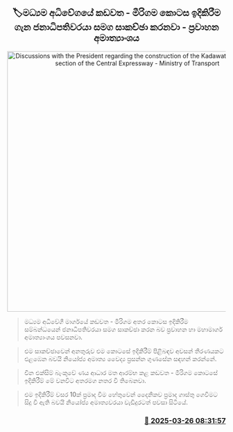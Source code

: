 <p align='center'><b><h2 align='center' title='Discussions with the President regarding the construction of the Kadawatha - Mirigama section of the Central Expressway - Ministry of Transport'>🏷මධ්‍යම අධිවේගයේ කඩවත - මීරිගම කොටස ඉදිකිරීම ගැන ජනාධිපතිවරයා සමග සාකච්ඡා කරනවා - ප්‍රවාහන අමාත්‍යාංශය</h2></b></p>
<p align='center'><img src='https://helakuru.sgp1.cdn.digitaloceanspaces.com/esana/images/lib/mid-highway-archived.jpg' width='600' alt='Discussions with the President regarding the construction of the Kadawatha - Mirigama section of the Central Expressway - Ministry of Transport'></p>

> මධ්‍යම අධිවේගී මාර්ගයේ කඩවත - මීරිගම අතර කොටස ඉදිකිරීම සම්බන්ධයෙන් ජනාධිපතිවරයා සමග සාකච්ඡා කරන බව ප්‍රවාහන හා මහාමාර්ග අමාත්‍යාංශය පවසනවා.

> එම සාකච්ඡාවෙන් අනතුරුව එම කොටසේ ඉදිකිරීම් පිළිබඳව අවසන් තීරණයකට එළඹෙන බවයි නියෝජ්‍ය අමාත්‍ය වෛද්‍ය ප්‍රසන්න ගුණසේන සඳහන් කරන්නේ.

> චීන එක්සිම් බැංකුවේ ණය ආධාර මත ආරම්භ කළ කඩවත - මීරිගම කොටසේ ඉදිකිරීම් මේ වනවිට අතරමග නතර වී තිබෙනවා.

> එම ඉදිකිරීම් වසර 10ක් ප්‍රමාද වීම හේතුවෙන් දෛනිකව ප්‍රමාද ගාස්තු ගෙවීමට සිදු වී ඇති බවයි නියෝජ්‍ය අමාත්‍යවරයා වැඩිදුරටත් පවසා සිටියේ.



<h3 align='right'><a href='https://www.helakuru.lk/esana/p/108652/'>📅 2025-03-26 08:31:57</a></h3>

